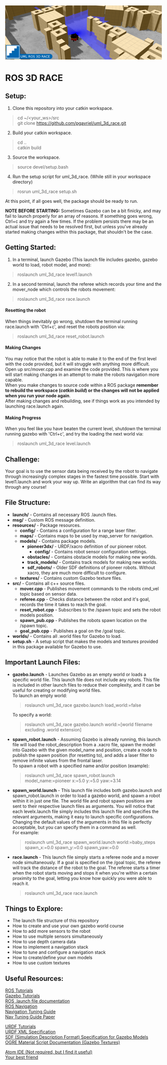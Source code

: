 ![3D Race Banner](resources/screenshots/repo_banner.png)  
# ROS 3D RACE  

## Setup:
1. Clone this repository into your catkin workspace.
  > cd ~/<your_ws>/src   
  > git clone https://github.com/pgavriel/uml_3d_race.git    
2. Build your catkin workspace.   
  > cd ..  
  > catkin build   
3. Source the workspace.  
  > source devel/setup.bash   
4. Run the setup script for uml_3d_race. (While still in your workspace directory)
  > rosrun uml_3d_race setup.sh  

At this point, if all goes well, the package should be ready to run.  

**NOTE BEFORE STARTING:** Sometimes Gazebo can be a bit finicky, and may fail to launch properly for an array of reasons. If something goes wrong, Ctrl+c and try again a few times. If the problem persists there may be an actual issue that needs to be resolved first, but unless you've already started making changes within this package, that shouldn't be the case.  

## Getting Started:   
1. In a terminal, launch Gazebo (This launch file includes gazebo, gazebo world to load, robot model, and more):  
  > roslaunch uml_3d_race level1.launch  
2. In a second terminal, launch the referee which records your time and the mover_node which controls the robots movement:  
  > roslaunch uml_3d_race race.launch  

#### Resetting the robot   
When things inevitably go wrong, shutdown the terminal running race.launch with 'Ctrl+c', and reset the robots position via:  
  > roslaunch uml_3d_race reset_robot.launch  

#### Making Changes  
You may notice that the robot is able to make it to the end of the first level with the code provided, but it will struggle with anything more difficult.  
Open up src/mover.cpp and examine the code provided. This is where you will start making changes in an attempt to make the robots navigation more capable.  
When you make changes to source code within a ROS package **remember to rebuild the workspace (*catkin build*) or the changes will not be applied when you run your node again**.  
After making changes and rebuilding, see if things work as you intended by launching race.launch again.  

#### Making Progress  
When you feel like you have beaten the current level, shutdown the terminal running gazebo with 'Ctrl+c', and try the loading the next world via:  
  >roslaunch uml_3d_race level<X>.launch  

## Challenge:  
Your goal is to use the sensor data being received by the robot to navigate through increasingly complex stages in the fastest time possible.
Start with level1.launch and work your way up. Write an algorithm that can find its way through any course!  

## File Structure:  
* **launch/** - Contains all necessary ROS .launch files.  
* **msg/** - Custom ROS message definition.  
* **resources/** - Package resources.  
  * **config/** - Contains a configuration for a range laser filter.  
  * **maps/** - Contains maps to be used by map_server for navigation.   
  * **models/** - Contains package models.  
    * **pioneer3dx/** - URDF/xacro definition of our pioneer robot.  
      * **config/** - Contains robot sensor configuration settings.  
    * **obstacles/** - Contains obstacle models for making new worlds.   
    * **track_models/** - Contains track models for making new worlds.  
    * **sdf_robots/** - Older SDF definitions of pioneer robots. Without xacro, they are much more difficult to configure.  
  * **textures/** - Contains custom Gazebo texture files.  
* **src/** - Contains all c++ source files.  
  * **mover.cpp** - Publishes movement commands to the robots cmd_vel topic based on sensor data.  
  * **referee.cpp** - Checks distance between the robot and it's goal, records the time it takes to reach the goal.  
  * **reset_robot.cpp** - Subscribes to the /spawn topic and sets the robot models position.  
  * **spawn_pub.cpp** - Publishes the robots spawn location on the /spawn topic.   
  * **goal_pub.cpp** - Publishes a goal on the /goal topic.  
* **worlds/** - Contains all .world files for Gazebo to load.  
* **setup.sh** - A setup script that makes the models and textures provided in this package available for Gazebo to use.  

## Important Launch Files:    
* **gazebo.launch** - Launches Gazebo as an empty world or loads a specific world file. This launch file does not include any robots. This file is included in other launch files to reduce their complexity, and it can be useful for creating or modifying world files.  
To launch an empty world:  
  > roslaunch uml_3d_race gazebo.launch load_world:=false  

  To specify a world:  
    > roslaunch uml_3d_race gazebo.launch world:=[world filename excluding .world extension]  

* **spawn_robot.launch** - Assuming Gazebo is already running, this launch file will load the robot_description from a .xacro file, spawn the model into Gazebo with the given model_name and position, create a node to publish the spawn position (for resetting to), and adds a laser filter to remove infinite values from the frontal laser.  
To spawn a robot with a specified name and/or position (example):  
  > roslaunch uml_3d_race spawn_robot.launch model_name:=pioneer x:=5.0 y:=5.0 yaw:=3.14  

* **spawn_world.launch** - This launch file includes both gazebo.launch and spawn_robot.launch in order to load a gazebo world, and spawn a robot within it in just one file. The world file and robot spawn positions are sent to their respective launch files as arguments. You will notice that each levelx.launch file simply includes this launch file and specifies the relevant arguments, making it easy to launch specific configurations. Changing the default values of the arguments in this file is perfectly acceptable, but you can specify them in a command as well.  
For example:  
  > roslaunch uml_3d_race spawn_world.launch world:=baby_steps spawn_x:=0.0 spawn_y:=0.0 spawn_yaw:=0.0  

* **race.launch** - This launch file simply starts a referee node and a mover node simultaneously. If a goal is specified on the /goal topic, the referee will track the distance of the robot to the goal. The referee starts a timer when the robot starts moving and stops it when you're within a certain proximity to the goal, letting you know how quickly you were able to reach it.  
  > roslaunch uml_3d_race race.launch  

## Things to Explore:  
- The launch file structure of this repository   
- How to create and use your own gazebo world course  
- How to add more sensors to the robot
- How to use multiple sensors simultaneously   
- How to use depth camera data  
- How to implement a navigation stack
- How to tune and configure a navigation stack      
- How to create/define your own models    
- How to use custom textures   

## Useful Resources:  
[ROS Tutorials](http://wiki.ros.org/ROS/Tutorials)  
[Gazebo Tutorials](http://gazebosim.org/tutorials)  
[ROS .launch file documentation](http://wiki.ros.org/roslaunch/XML)  
[ROS Navigation](http://wiki.ros.org/navigation)  
[Navigation Tuning Guide](https://wiki.ros.org/navigation/Tutorials/Navigation%20Tuning%20Guide)    
[Nav Tuning Guide Paper](http://kaiyuzheng.me/documents/navguide.pdf)   

[URDF Tutorials](http://wiki.ros.org/urdf/Tutorials)   
[URDF XML Specification](https://wiki.ros.org/urdf/XML)   
[SDF (Simulation Description Format) Specification for Gazebo Models](http://sdformat.org/spec)  
[OGRE Material Script Documentation (Gazebo Textures)](https://ogrecave.github.io/ogre/api/1.12/_material-_scripts.html)  

[Atom IDE (Not required, but I find it useful)](https://atom.io/)    
[Your best friend](http://google.com)  
